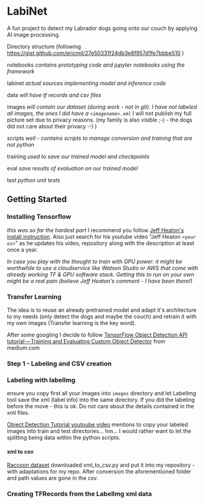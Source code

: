 # LabiNet
A fun project to detect my Labrador dogs going onto our couch by applying AI image processing.

Directory structure
(following https://gist.github.com/ericmjl/27e50331f24db3e8f957d1fe7bbbe510 )

notebooks 
_contains prototyping code and jupyter notebooks using the framework_

labinet
_actual sources implementing model and inference code_

data
_will have tf records and csv files_

images
_will contain our dataset (during work - not in git). I have not labeled all images, the ones I did have a `<imagename>.xml`_ I will not publish my full picture set due to privacy reasons. (my family is also visible ;-) - the dogs did not care about their privacy :-) )

scripts
_well - contains scripts to manage conversion and training that are *not* python_

training
_used to save our trained model and checkpoints_

eval
_save results of evaluation on our trained model_

test
_python unit tests_


## Getting Started

### Installing Tensorflow
_this was so far the hardest part_ I recommend you follow [Jeff Heaton's install instruction](https://github.com/jeffheaton/t81_558_deep_learning/blob/master/t81_558_class01_intro_python.ipynb). Also just search for his youtube video "Jeff Heaton `<your os>`" as he updates his video, repository along with the description at least once a year.

_In case you play with the thought to train with GPU power: it might be worthwhile to use a cloudservice like Watson Studio or AWS that come with already working TF & GPU software stack. Getting this to run on your own might be a real pain (believe Jeff Heaton's comment - I have been there!)_

### Transfer Learning
The idea is to reuse an already pretrained model and adapt it's architecture to my needs (only detect the dogs and maybe the couch) and retrain it with my own images (Transfer learning is the key word).

After some googling I decide to follow [TensorFlow Object Detection API tutorial — Training and Evaluating Custom Object Detector](https://becominghuman.ai/tensorflow-object-detection-api-tutorial-training-and-evaluating-custom-object-detector-ed2594afcf73) from medium.com

### Step 1 - Labeling and CSV creation

### Labeling with labelImg
ensure you copy first all your images into `images` directory and let LabelImg tool save the xml (label info) into the same directory. If you did the labeling before the move - this is ok. Do not care about the details contained in the xml files.

[Object Detection Tutorial youtoube video](https://www.youtube.com/watch?v=kq2Gjv_pPe8&index=4&list=PLQVvvaa0QuDcNK5GeCQnxYnSSaar2tpku) mentions to copy your labeled images into train and test directories... hm... I would rather want to let the splitting being data within the python scripts.

#### xml to csv
[Raccoon dataset](https://github.com/datitran/raccoon_dataset) downloaded xml_to_csv.py and put it into my repository - with adaptations for my repo. After conversion the aforementioned folder and path values are gone in the csv.

### Creating TFRecords from the LabelImg xml data


